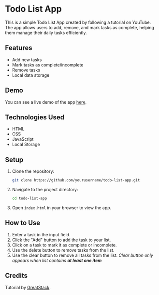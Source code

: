 # Todo List App

This is a simple Todo List App created by following a tutorial on YouTube. The app allows users to add, remove, and mark tasks as complete, helping them manage their daily tasks efficiently.

## Features

- Add new tasks
- Mark tasks as complete/incomplete
- Remove tasks
- Local data storage

## Demo

You can see a live demo of the app [here](https://camrynbrown.github.io/todo-list/).

## Technologies Used

- HTML
- CSS
- JavaScript
- Local Storage

## Setup

1. Clone the repository:

   ```bash
   git clone https://github.com/yourusername/todo-list-app.git

2. Navigate to the project directory:

    ```bash
    cd todo-list-app

3. Open `index.html` in your browser to view the app.

## How to Use

1. Enter a task in the input field.
2. Click the "Add" button to add the task to your list.
3. Click on a task to mark it as complete or incomplete.
4. Use the delete button to remove tasks from the list.
5. Use the clear button to remove all tasks from the list.
    _Clear button only appears when list contains **at least one item**_

## Credits
Tutorial by [GreatStack](https://www.youtube.com/watch?v=G0jO8kUrg-I&list=PLjwm_8O3suyOgDS_Z8AWbbq3zpCmR-WE9&index=2).